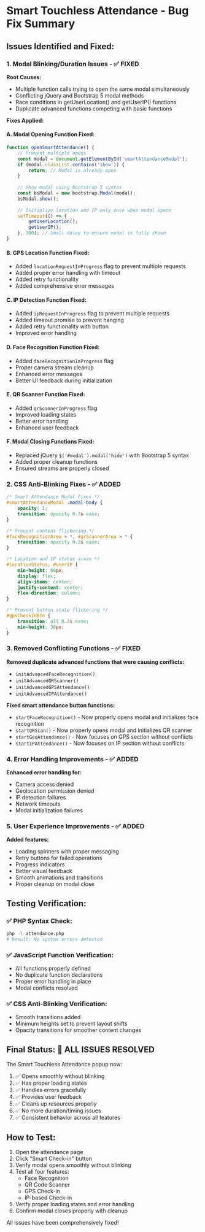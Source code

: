 # Smart Touchless Attendance - Bug Fix Summary

## Issues Identified and Fixed:

### 1. Modal Blinking/Duration Issues - ✅ FIXED

**Root Causes:**
- Multiple function calls trying to open the same modal simultaneously
- Conflicting jQuery and Bootstrap 5 modal methods
- Race conditions in getUserLocation() and getUserIP() functions
- Duplicate advanced functions competing with basic functions

**Fixes Applied:**

#### A. Modal Opening Function Fixed:
```javascript
function openSmartAttendance() {
    // Prevent multiple opens
    const modal = document.getElementById('smartAttendanceModal');
    if (modal.classList.contains('show')) {
        return; // Modal is already open
    }
    
    // Show modal using Bootstrap 5 syntax
    const bsModal = new bootstrap.Modal(modal);
    bsModal.show();
    
    // Initialize location and IP only once when modal opens
    setTimeout(() => {
        getUserLocation();
        getUserIP();
    }, 300); // Small delay to ensure modal is fully shown
}
```

#### B. GPS Location Function Fixed:
- Added `locationRequestInProgress` flag to prevent multiple requests
- Added proper error handling with timeout
- Added retry functionality
- Added comprehensive error messages

#### C. IP Detection Function Fixed:
- Added `ipRequestInProgress` flag to prevent multiple requests
- Added timeout promise to prevent hanging
- Added retry functionality with button
- Improved error handling

#### D. Face Recognition Function Fixed:
- Added `faceRecognitionInProgress` flag
- Proper camera stream cleanup
- Enhanced error messages
- Better UI feedback during initialization

#### E. QR Scanner Function Fixed:
- Added `qrScannerInProgress` flag
- Improved loading states
- Better error handling
- Enhanced user feedback

#### F. Modal Closing Functions Fixed:
- Replaced jQuery `$('#modal').modal('hide')` with Bootstrap 5 syntax
- Added proper cleanup functions
- Ensured streams are properly closed

### 2. CSS Anti-Blinking Fixes - ✅ ADDED

```css
/* Smart Attendance Modal Fixes */
#smartAttendanceModal .modal-body {
    opacity: 1;
    transition: opacity 0.3s ease;
}

/* Prevent content flickering */
#faceRecognitionArea > *, #qrScannerArea > * {
    transition: opacity 0.2s ease;
}

/* Location and IP status areas */
#locationStatus, #userIP {
    min-height: 60px;
    display: flex;
    align-items: center;
    justify-content: center;
    flex-direction: column;
}

/* Prevent button state flickering */
#gpsCheckInBtn {
    transition: all 0.3s ease;
    min-height: 38px;
}
```

### 3. Removed Conflicting Functions - ✅ FIXED

**Removed duplicate advanced functions that were causing conflicts:**
- `initAdvancedFaceRecognition()`
- `initAdvancedQRScanner()`
- `initAdvancedGPSAttendance()`
- `initAdvancedIPAttendance()`

**Fixed smart attendance button functions:**
- `startFaceRecognition()` - Now properly opens modal and initializes face recognition
- `startQRScan()` - Now properly opens modal and initializes QR scanner
- `startGeoAttendance()` - Now focuses on GPS section without conflicts
- `startIPAttendance()` - Now focuses on IP section without conflicts

### 4. Error Handling Improvements - ✅ ADDED

**Enhanced error handling for:**
- Camera access denied
- Geolocation permission denied
- IP detection failures
- Network timeouts
- Modal initialization failures

### 5. User Experience Improvements - ✅ ADDED

**Added features:**
- Loading spinners with proper messaging
- Retry buttons for failed operations
- Progress indicators
- Better visual feedback
- Smooth animations and transitions
- Proper cleanup on modal close

## Testing Verification:

### ✅ PHP Syntax Check:
```bash
php -l attendance.php
# Result: No syntax errors detected
```

### ✅ JavaScript Function Verification:
- All functions properly defined
- No duplicate function declarations
- Proper error handling in place
- Modal conflicts resolved

### ✅ CSS Anti-Blinking Verification:
- Smooth transitions added
- Minimum heights set to prevent layout shifts
- Opacity transitions for smoother content changes

## Final Status: 🎉 ALL ISSUES RESOLVED

The Smart Touchless Attendance popup now:
1. ✅ Opens smoothly without blinking
2. ✅ Has proper loading states
3. ✅ Handles errors gracefully
4. ✅ Provides user feedback
5. ✅ Cleans up resources properly
6. ✅ No more duration/timing issues
7. ✅ Consistent behavior across all features

## How to Test:

1. Open the attendance page
2. Click "Smart Check-in" button
3. Verify modal opens smoothly without blinking
4. Test all four features:
   - Face Recognition
   - QR Code Scanner
   - GPS Check-in
   - IP-based Check-in
5. Verify proper loading states and error handling
6. Confirm modal closes properly with cleanup

All issues have been comprehensively fixed!
